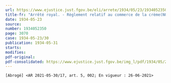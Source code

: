 ```yaml
---
url: https://www.ejustice.just.fgov.be/eli/arrete/1934/05/23/1934052350/justel
title-fr: "Arrêté royal. - Règlement relatif au commerce de la crème(NOTE : Consultation des versions antérieures à partir du 16-06-2021 et mise à jour au 16-06-2021)"
date: 1934-05-23
source:
number: 1934052350
page: 3070
case: 1934-05-23/30
publication: 1934-05-31
starts:
modifies:
pdf-original:
pdf-consolidated: https://www.ejustice.just.fgov.be/img_l/pdf/1934/05/23/1934052350_F.pdf
---
```


`[Abrogé] <AR 2021-05-30/17, art. 5, 002; En vigueur : 26-06-2021>`
